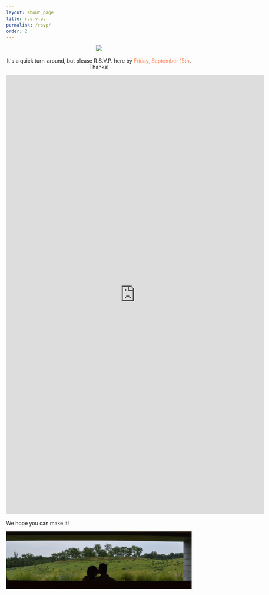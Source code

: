 ```yaml
---
layout: about_page
title: r.s.v.p.
permalink: /rsvp/
order: 2
---
```

<p align="middle">
  <img src="/photos/Engagement_Banner.png" width="800" />
</p>

<p align="middle">It's a quick turn-around, but please R.S.V.P. here by <span style="color:#FF7F50;">Friday, September 15th</span>. Thanks!</p>

<p align="middle"><iframe src="https://docs.google.com/forms/d/e/1FAIpQLSebjK8ewd5pHUxupJIRGOVKUru9gm01-aaJ3NTBZFGSZkuhGw/viewform?embedded=true" width="700" height="1190" frameborder="0" marginheight="0" marginwidth="0">Loading…</iframe></p>

We hope you can make it!



<p align="middle">
  <img src="/photos/Engagement_Banner2.jpg" width="800" />
</p>